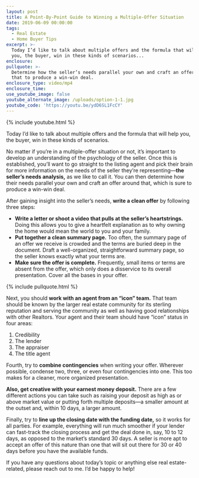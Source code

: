 ```yaml
---
layout: post
title: A Point-By-Point Guide to Winning a Multiple-Offer Situation
date: 2019-06-09 00:00:00
tags:
  - Real Estate
  - Home Buyer Tips
excerpt: >-
  Today I’d like to talk about multiple offers and the formula that will help
  you, the buyer, win in these kinds of scenarios...
enclosure:
pullquote: >-
  Determine how the seller’s needs parallel your own and craft an offer around
  that to produce a win-win deal.
enclosure_type: video/mp4
enclosure_time:
use_youtube_image: false
youtube_alternate_image: /uploads/option-1-1.jpg
youtube_code: 'https://youtu.be/ydD6SL1FcCY'
---
```


{% include youtube.html %}

Today I’d like to talk about multiple offers and the formula that will help you, the buyer, win in these kinds of scenarios.&nbsp;

No matter if you’re in a multiple-offer situation or not, it’s important to develop an understanding of the psychology of the seller. Once this is established, you’ll want to go straight to the listing agent and pick their brain for more information on the needs of the seller they’re representing—**the seller’s needs analysis,** as we like to call it. You can then determine how their needs parallel your own and craft an offer around that, which is sure to produce a win-win deal. &nbsp;&nbsp;

After gaining insight into the seller’s needs, **write a clean offer** by following three steps:&nbsp;

* **Write a letter or shoot a video that pulls at the seller’s heartstrings.** Doing this allows you to give a heartfelt explanation as to why owning the home would mean the world to you and your family.&nbsp;
* **Put together a clean summary page.** Too often, the summary page of an offer we receive is crowded and the terms are buried deep in the document. Draft a well-organized, straightforward summary page, so the seller knows exactly what your terms are.
* **Make sure the offer is complete.** Frequently, small items or terms are absent from the offer, which only does a disservice to its overall presentation. Cover all the bases in your offer.

{% include pullquote.html %}

Next, you should **work with an agent from an “icon” team.** That team should be known by the larger real estate community for its sterling reputation and serving the community as well as having good relationships with other Realtors. Your agent and their team should have “icon” status in four areas:&nbsp;

1. Credibility&nbsp;
2. The lender&nbsp;
3. The appraiser&nbsp;
4. The title agent

Fourth, try to **combine contingencies** when writing your offer. Wherever possible, condense two, three, or even four contingencies into one. This too makes for a cleaner, more organized presentation.&nbsp;

**Also, get creative with your earnest money deposit.** There are a few different actions you can take such as raising your deposit as high as or above market value or putting forth multiple deposits—a smaller amount at the outset and, within 10 days, a larger amount. &nbsp; &nbsp;

Finally, try to **line up the closing date with the funding date,** so it works for all parties. For example, everything will run much smoother if your lender can fast-track the closing process and get the deal done in, say, 10 to 12 days, as opposed to the market’s standard 30 days. A seller is more apt to accept an offer of this nature than one that will sit out there for 30 or 40 days before you have the available funds. &nbsp; &nbsp; &nbsp; &nbsp; &nbsp; &nbsp; &nbsp;

If you have any questions about today’s topic or anything else real estate-related, please reach out to me. I’d be happy to help\!<br>&nbsp;
